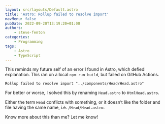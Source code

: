 ```yaml
---
layout: src/layouts/Default.astro
title: 'Astro: Rollup failed to resolve import'
navMenu: false
pubDate: 2022-09-20T13:19:20+01:00
authors:
    - steve-fenton
categories:
    - Programming
tags:
    - Astro
    - TypeScript
---
```


This reminds my future self of an error I found in Astro, which defied explanation. This ran on a local `npm run build`, but failed on GitHub Actions.

```
Rollup failed to resolve import "../components/Head/Head.astro"
```

For better or worse, I solved this by renaming `Head.astro` to `HtmlHead.astro`.

Either the term `Head` conflicts with something, or it doesn’t like the folder and file having the same name, i.e. `/Head/Head.astro`.

Know more about this than me? Let me know!